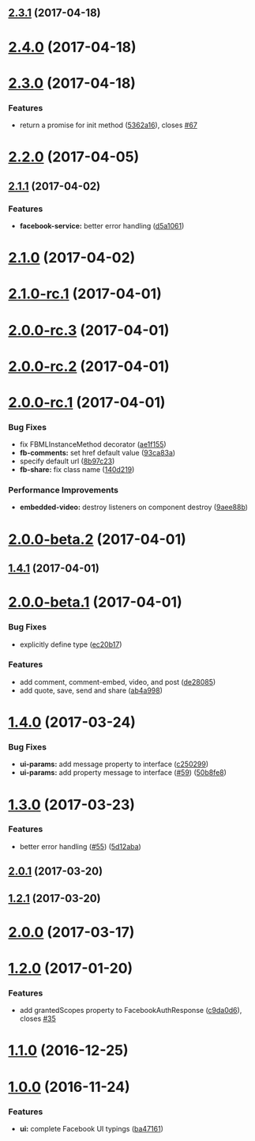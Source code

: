 <a name="2.3.1"></a>
## [2.3.1](https://github.com/zyra/ngx-facebook/compare/v2.4.0...v2.3.1) (2017-04-18)



<a name="2.4.0"></a>
# [2.4.0](https://github.com/zyra/ngx-facebook/compare/v2.3.0...v2.4.0) (2017-04-18)



<a name="2.3.0"></a>
# [2.3.0](https://github.com/zyra/ngx-facebook/compare/v2.2.0...v2.3.0) (2017-04-18)


### Features

* return a promise for init method ([5362a16](https://github.com/zyra/ngx-facebook/commit/5362a16)), closes [#67](https://github.com/zyra/ngx-facebook/issues/67)



<a name="2.2.0"></a>
# [2.2.0](https://github.com/zyra/ngx-facebook/compare/v2.1.1...v2.2.0) (2017-04-05)



<a name="2.1.1"></a>
## [2.1.1](https://github.com/zyra/ngx-facebook/compare/v2.1.0...v2.1.1) (2017-04-02)


### Features

* **facebook-service:** better error handling ([d5a1061](https://github.com/zyra/ngx-facebook/commit/d5a1061))



<a name="2.1.0"></a>
# [2.1.0](https://github.com/zyra/ngx-facebook/compare/v2.1.0-rc.1...v2.1.0) (2017-04-02)



<a name="2.1.0-rc.1"></a>
# [2.1.0-rc.1](https://github.com/zyra/ngx-facebook/compare/v2.0.0-rc.3...v2.1.0-rc.1) (2017-04-01)



<a name="2.0.0-rc.3"></a>
# [2.0.0-rc.3](https://github.com/zyra/ngx-facebook/compare/v2.0.0-rc.2...v2.0.0-rc.3) (2017-04-01)



<a name="2.0.0-rc.2"></a>
# [2.0.0-rc.2](https://github.com/zyra/ngx-facebook/compare/v2.0.0-rc.1...v2.0.0-rc.2) (2017-04-01)



<a name="2.0.0-rc.1"></a>
# [2.0.0-rc.1](https://github.com/zyra/ngx-facebook/compare/v2.0.0-beta.2...v2.0.0-rc.1) (2017-04-01)


### Bug Fixes

* fix FBMLInstanceMethod decorator ([ae1f155](https://github.com/zyra/ngx-facebook/commit/ae1f155))
* **fb-comments:** set href default value ([93ca83a](https://github.com/zyra/ngx-facebook/commit/93ca83a))
* specify default url ([8b97c23](https://github.com/zyra/ngx-facebook/commit/8b97c23))
* **fb-share:** fix class name ([140d219](https://github.com/zyra/ngx-facebook/commit/140d219))


### Performance Improvements

* **embedded-video:** destroy listeners on component destroy ([9aee88b](https://github.com/zyra/ngx-facebook/commit/9aee88b))



<a name="2.0.0-beta.2"></a>
# [2.0.0-beta.2](https://github.com/zyra/ngx-facebook/compare/v1.4.1...v2.0.0-beta.2) (2017-04-01)



<a name="1.4.1"></a>
## [1.4.1](https://github.com/zyra/ngx-facebook/compare/v2.0.0-beta.1...v1.4.1) (2017-04-01)



<a name="2.0.0-beta.1"></a>
# [2.0.0-beta.1](https://github.com/zyra/ngx-facebook/compare/v1.4.0...v2.0.0-beta.1) (2017-04-01)


### Bug Fixes

* explicitly define type ([ec20b17](https://github.com/zyra/ngx-facebook/commit/ec20b17))


### Features

* add comment, comment-embed, video, and post ([de28085](https://github.com/zyra/ngx-facebook/commit/de28085))
* add quote, save, send and share ([ab4a998](https://github.com/zyra/ngx-facebook/commit/ab4a998))



<a name="1.4.0"></a>
# [1.4.0](https://github.com/zyra/ngx-facebook/compare/v1.3.0...v1.4.0) (2017-03-24)


### Bug Fixes

* **ui-params:** add message property to interface ([c250299](https://github.com/zyra/ngx-facebook/commit/c250299))
* **ui-params:** add property message to interface ([#59](https://github.com/zyra/ngx-facebook/issues/59)) ([50b8fe8](https://github.com/zyra/ngx-facebook/commit/50b8fe8))



<a name="1.3.0"></a>
# [1.3.0](https://github.com/zyra/ngx-facebook/compare/v2.0.1...v1.3.0) (2017-03-23)


### Features

* better error handling ([#55](https://github.com/zyra/ngx-facebook/issues/55)) ([5d12aba](https://github.com/zyra/ngx-facebook/commit/5d12aba))



<a name="2.0.1"></a>
## [2.0.1](https://github.com/zyra/ngx-facebook/compare/v1.2.1...v2.0.1) (2017-03-20)



<a name="1.2.1"></a>
## [1.2.1](https://github.com/zyra/ngx-facebook/compare/v2.0.0...v1.2.1) (2017-03-20)



<a name="2.0.0"></a>
# [2.0.0](https://github.com/zyra/ngx-facebook/compare/v1.2.0...v2.0.0) (2017-03-17)



<a name="1.2.0"></a>
# [1.2.0](https://github.com/zyra/ngx-facebook/compare/v1.1.0...v1.2.0) (2017-01-20)


### Features

* add grantedScopes property to FacebookAuthResponse ([c9da0d6](https://github.com/zyra/ngx-facebook/commit/c9da0d6)), closes [#35](https://github.com/zyra/ngx-facebook/issues/35)



<a name="1.1.0"></a>
# [1.1.0](https://github.com/zyra/ngx-facebook/compare/v1.0.0...v1.1.0) (2016-12-25)



<a name="1.0.0"></a>
# [1.0.0](https://github.com/zyra/ngx-facebook/compare/ba47161...v1.0.0) (2016-11-24)


### Features

* **ui:** complete Facebook UI typings ([ba47161](https://github.com/zyra/ngx-facebook/commit/ba47161))



